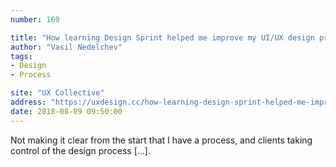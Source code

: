 ```yaml
---
number: 169

title: "How learning Design Sprint helped me improve my UI/UX design process"
author: "Vasil Nedelchev"
tags:
- Design
- Process

site: "UX Collective"
address: "https://uxdesign.cc/how-learning-design-sprint-helped-me-improve-my-ui-ux-design-process-98f5081857e2"
date: 2018-08-09 09:50:00
---
```


Not making it clear from the start that I have a process, and clients taking control of the design process […].
